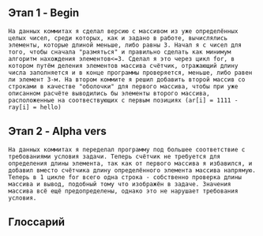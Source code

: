 ## Этап 1 - Begin
    На данных коммитах я сделал версию с массивом из уже определённых целых чисел, среди которых, как и задано в работе, вычислялись элементы, которые длиной меньше, либо равны 3. Начал я с чисел для того, чтобы сначала "размяться" и правильно сделать как минимум алгоритм нахождения элементов<=3. Сделал я это через цикл for, в котором путём деления элементов массива счётчик, отражающий длину числа заполняется и в конце программы проверяется, меньше, либо равен ли элемент 3-м. На втором коммите я решил добавить второй массив со строками в качестве "оболочки" для первого массива, чтобы при уже описанном расчёте выводились бы элементы второго массива, расположенные на соотвествующих с первым позициях (ar[i] = 1111 - ray[i] = hello)
## Этап 2 - Alpha vers
    На данных коммитах я переделал программу под большее соответствие с требованиями условия задачи. Теперь счётчик не требуется для определения длины элемента, так как от первого массива я избавился, и добавил вместо счётчика длину определённого элемента массива напрямую. Теперь в 1 цикле for всего одна строка - собственно проверка длины массива и вывод, подобный тому что изображён в задаче. Значения массива всё ещё предопределены, однако это не нарушает требования условия.
## **Глоссарий**